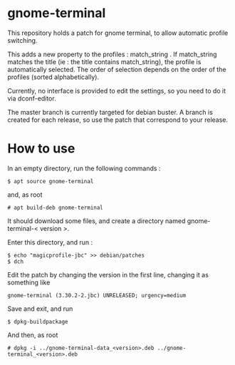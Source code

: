 # gnome-terminal
This repository holds a patch for gnome terminal, to allow automatic profile switching.

This adds a new property to the profiles : match_string . If match_string matches the title (ie : the title contains match_string), the profile is automatically selected. The order of selection depends on the order of the profiles (sorted alphabetically).

Currently, no interface is provided to edit the settings, so you need to do it via dconf-editor.  

The master branch is currently targeted for debian buster. A branch is created
for each release, so use the patch that correspond to your release.

# How to use

In an empty directory, run the following commands :

```
$ apt source gnome-terminal
```

and, as root

```
# apt build-deb gnome-terminal
```

It should download some files, and create a directory named gnome-terminal-< version >.

Enter this directory, and run :
```
$ echo "magicprofile-jbc" >> debian/patches
$ dch
```

Edit the patch by changing the version in the first line, changing it as something like 

```
gnome-terminal (3.30.2-2.jbc) UNRELEASED; urgency=medium
```

Save and exit, and run

```
$ dpkg-buildpackage
```

And then, as root

```
# dpkg -i ../gnome-terminal-data_<version>.deb ../gnome-terminal_<version>.deb
``` 